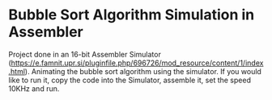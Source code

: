 # Bubble Sort Algorithm Simulation in Assembler 

Project done in an 16-bit Assembler Simulator (https://e.famnit.upr.si/pluginfile.php/696726/mod_resource/content/1/index.html). Animating the bubble sort algorithm using the simulator. If you would like to run it, copy the code into the Simulator, assemble it, set the speed 10KHz and run.
